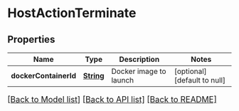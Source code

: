 # HostActionTerminate
## Properties

Name | Type | Description | Notes
------------ | ------------- | ------------- | -------------
**dockerContainerId** | [**String**](string.md) | Docker image to launch | [optional] [default to null]

[[Back to Model list]](../README.md#documentation-for-models) [[Back to API list]](../README.md#documentation-for-api-endpoints) [[Back to README]](../README.md)

<style>
     p, ul, ol, li { font-size: 18px !important;}
</style>

